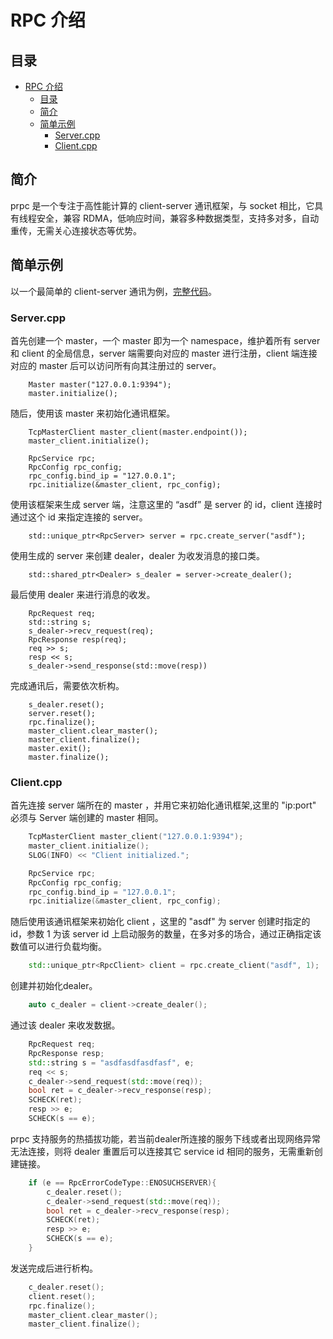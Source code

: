 # RPC 介绍

## 目录

- [RPC 介绍](#rpc-介绍)
  - [目录](#目录)
  - [简介](#简介)
  - [简单示例](#简单示例)
    - [Server.cpp](#servercpp)
    - [Client.cpp](#clientcpp)

## 简介

prpc 是一个专注于高性能计算的 client-server 通讯框架，与 socket 相比，它具有线程安全，兼容 RDMA，低响应时间，兼容多种数据类型，支持多对多，自动重传，无需关心连接状态等优势。

## 简单示例

以一个最简单的 client-server 通讯为例，[完整代码](../test/rpc_test.cpp)。

### Server.cpp

首先创建一个 master，一个 master 即为一个 namespace，维护着所有 server 和 client 的全局信息，server 端需要向对应的 master 进行注册，client 端连接对应的 master 后可以访问所有向其注册过的 server。

```
    Master master("127.0.0.1:9394");
    master.initialize();
```

随后，使用该 master 来初始化通讯框架。

```
    TcpMasterClient master_client(master.endpoint());
    master_client.initialize();

    RpcService rpc;
    RpcConfig rpc_config;
    rpc_config.bind_ip = "127.0.0.1";
    rpc.initialize(&master_client, rpc_config);
```

使用该框架来生成 server 端，注意这里的 “asdf” 是 server 的 id，client 连接时通过这个 id 来指定连接的 server。

```
    std::unique_ptr<RpcServer> server = rpc.create_server("asdf");
```

使用生成的 server 来创建 dealer，dealer 为收发消息的接口类。

```
    std::shared_ptr<Dealer> s_dealer = server->create_dealer();
```

最后使用 dealer 来进行消息的收发。

```
    RpcRequest req;
    std::string s;
    s_dealer->recv_request(req);
    RpcResponse resp(req);
    req >> s;
    resp << s;
    s_dealer->send_response(std::move(resp))
```

完成通讯后，需要依次析构。

```
    s_dealer.reset();
    server.reset();
    rpc.finalize();
    master_client.clear_master();
    master_client.finalize();
    master.exit();
    master.finalize();
```

### Client.cpp

首先连接 server 端所在的 master ，并用它来初始化通讯框架,这里的 "ip:port" 必须与 Server 端创建的 master 相同。

```c++
    TcpMasterClient master_client("127.0.0.1:9394");
    master_client.initialize();
    SLOG(INFO) << "Client initialized.";

    RpcService rpc;
    RpcConfig rpc_config;
    rpc_config.bind_ip = "127.0.0.1";
    rpc.initialize(&master_client, rpc_config);
```

随后使用该通讯框架来初始化 client ，这里的 "asdf" 为 server 创建时指定的 id，参数 1 为该 server id 上启动服务的数量，在多对多的场合，通过正确指定该数值可以进行负载均衡。

```c++
    std::unique_ptr<RpcClient> client = rpc.create_client("asdf", 1);
```

创建并初始化dealer。

```c++
    auto c_dealer = client->create_dealer();
```

通过该 dealer 来收发数据。

```c++
    RpcRequest req;
    RpcResponse resp;
    std::string s = "asdfasdfasdfasf", e;
    req << s;
    c_dealer->send_request(std::move(req));
    bool ret = c_dealer->recv_response(resp);
    SCHECK(ret);
    resp >> e;
    SCHECK(s == e);
```

prpc 支持服务的热插拔功能，若当前dealer所连接的服务下线或者出现网络异常无法连接，则将 dealer 重置后可以连接其它 service id 相同的服务，无需重新创建链接。

```c++
    if (e == RpcErrorCodeType::ENOSUCHSERVER){
        c_dealer.reset();
        c_dealer->send_request(std::move(req));
        bool ret = c_dealer->recv_response(resp);
        SCHECK(ret);
        resp >> e;
        SCHECK(s == e);
    }
```

发送完成后进行析构。

```c++
    c_dealer.reset();
    client.reset();
    rpc.finalize();
    master_client.clear_master();
    master_client.finalize();
```